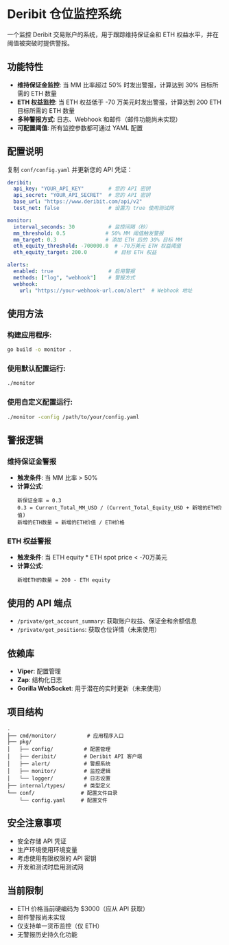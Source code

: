 # Deribit 仓位监控系统

一个监控 Deribit 交易账户的系统，用于跟踪维持保证金和 ETH 权益水平，并在阈值被突破时提供警报。

## 功能特性

- **维持保证金监控**: 当 MM 比率超过 50% 时发出警报，计算达到 30% 目标所需的 ETH 数量
- **ETH 权益监控**: 当 ETH 权益低于 -70 万美元时发出警报，计算达到 200 ETH 目标所需的 ETH 数量
- **多种警报方式**: 日志、Webhook 和邮件（邮件功能尚未实现）
- **可配置阈值**: 所有监控参数都可通过 YAML 配置

## 配置说明

复制 `conf/config.yaml` 并更新您的 API 凭证：

```yaml
deribit:
  api_key: "YOUR_API_KEY"        # 您的 API 密钥
  api_secret: "YOUR_API_SECRET"  # 您的 API 密钥
  base_url: "https://www.deribit.com/api/v2"
  test_net: false                # 设置为 true 使用测试网

monitor:
  interval_seconds: 30           # 监控间隔（秒）
  mm_threshold: 0.5             # 50% MM 阈值触发警报
  mm_target: 0.3                # 添加 ETH 后的 30% 目标 MM
  eth_equity_threshold: -700000.0  # -70万美元 ETH 权益阈值
  eth_equity_target: 200.0         # 目标 ETH 权益

alerts:
  enabled: true                  # 启用警报
  methods: ["log", "webhook"]    # 警报方式
  webhook:
    url: "https://your-webhook-url.com/alert"  # Webhook 地址
```

## 使用方法

### 构建应用程序:
```bash
go build -o monitor .
```

### 使用默认配置运行:
```bash
./monitor
```

### 使用自定义配置运行:
```bash
./monitor -config /path/to/your/config.yaml
```

## 警报逻辑

### 维持保证金警报
- **触发条件**: 当 MM 比率 > 50%
- **计算公式**:
  ```
  新保证金率 = 0.3
  0.3 = Current_Total_MM_USD / (Current_Total_Equity_USD + 新增的ETH价值)
  新增的ETH数量 = 新增的ETH价值 / ETH价格
  ```

### ETH 权益警报
- **触发条件**: 当 ETH equity * ETH spot price < -70万美元
- **计算公式**:
  ```
  新增ETH的数量 = 200 - ETH equity
  ```

## 使用的 API 端点

- `/private/get_account_summary`: 获取账户权益、保证金和余额信息
- `/private/get_positions`: 获取仓位详情（未来使用）

## 依赖库

- **Viper**: 配置管理
- **Zap**: 结构化日志
- **Gorilla WebSocket**: 用于潜在的实时更新（未来使用）

## 项目结构

```
.
├── cmd/monitor/          # 应用程序入口
├── pkg/
│   ├── config/          # 配置管理
│   ├── deribit/         # Deribit API 客户端
│   ├── alert/           # 警报系统
│   ├── monitor/         # 监控逻辑
│   └── logger/          # 日志设置
├── internal/types/      # 类型定义
└── conf/               # 配置文件目录
    └── config.yaml     # 配置文件
```

## 安全注意事项

- 安全存储 API 凭证
- 生产环境使用环境变量
- 考虑使用有限权限的 API 密钥
- 开发和测试时启用测试网

## 当前限制

- ETH 价格当前硬编码为 $3000（应从 API 获取）
- 邮件警报尚未实现
- 仅支持单一货币监控（仅 ETH）
- 无警报历史持久化功能